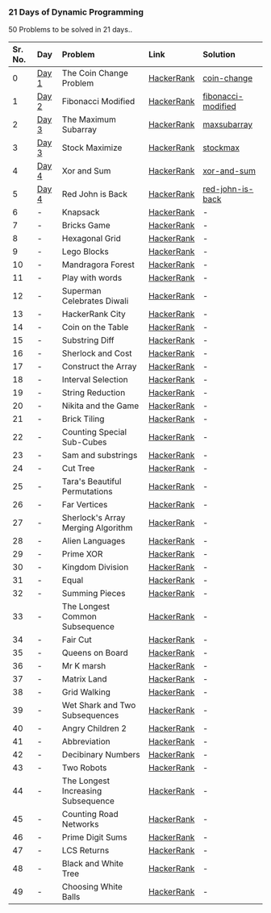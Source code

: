 ### 21 Days of Dynamic Programming

50 Problems to be solved in 21 days..

| Sr. No. | Day | Problem | Link | Solution |
| :--- | :--- | :--- | :--- | :--- |
| 0 | [Day 1](https://github.com/sanketd617/21DaysOfDP/tree/master/day-1) | The Coin Change Problem | [HackerRank](https://www.hackerrank.com/challenges/coin-change/problem) | [coin-change](https://github.com/sanketd617/21DaysOfDP/tree/master/day-1/coin-change) |
| 1 | [Day 2](https://github.com/sanketd617/21DaysOfDP/tree/master/day-2) | Fibonacci Modified | [HackerRank](https://www.hackerrank.com/challenges/fibonacci-modified/problem) | [fibonacci-modified](https://github.com/sanketd617/21DaysOfDP/tree/master/day-2/fibonacci-modified) |
| 2 | [Day 3](https://github.com/sanketd617/21DaysOfDP/tree/master/day-3) | The Maximum Subarray | [HackerRank](https://www.hackerrank.com/challenges/maxsubarray/problem) | [maxsubarray](https://github.com/sanketd617/21DaysOfDP/tree/master/day-3/maxsubarray) |
| 3 | [Day 3](https://github.com/sanketd617/21DaysOfDP/tree/master/day-3) | Stock Maximize | [HackerRank](https://www.hackerrank.com/challenges/stockmax/problem) | [stockmax](https://github.com/sanketd617/21DaysOfDP/tree/master/day-3/stockmax) |
| 4 | [Day 4](https://github.com/sanketd617/21DaysOfDP/tree/master/day-3) | Xor and Sum | [HackerRank](https://www.hackerrank.com/challenges/xor-and-sum/problem) | [xor-and-sum](https://github.com/sanketd617/21DaysOfDP/tree/master/day-4/xor-and-sum) |
| 5 | [Day 4](https://github.com/sanketd617/21DaysOfDP/tree/master/day-3) | Red John is Back | [HackerRank](https://www.hackerrank.com/challenges/red-john-is-back/problem) | [red-john-is-back](https://github.com/sanketd617/21DaysOfDP/tree/master/day-4/red-john-is-back) |
| 6 | - | Knapsack | [HackerRank](https://www.hackerrank.com/challenges/unbounded-knapsack/problem) | - |
| 7 | - | Bricks Game | [HackerRank](https://www.hackerrank.com/challenges/play-game/problem) | - |
| 8 | - | Hexagonal Grid | [HackerRank](https://www.hackerrank.com/challenges/hexagonal-grid/problem) | - |
| 9 | - | Lego Blocks | [HackerRank](https://www.hackerrank.com/challenges/lego-blocks/problem) | - |
| 10 | - | Mandragora Forest | [HackerRank](https://www.hackerrank.com/challenges/mandragora/problem) | - |
| 11 | - | Play with words | [HackerRank](https://www.hackerrank.com/challenges/strplay/problem) | - |
| 12 | - | Superman Celebrates Diwali  | [HackerRank](https://www.hackerrank.com/challenges/superman-celebrates-diwali/problem) | - |
| 13 | - | HackerRank City | [HackerRank](https://www.hackerrank.com/challenges/hr-city/problem) | - |
| 14 | - | Coin on the Table | [HackerRank](https://www.hackerrank.com/challenges/coin-on-the-table/problem) | - |
| 15 | - | Substring Diff | [HackerRank](https://www.hackerrank.com/challenges/substring-diff/problem) | - |
| 16 | - | Sherlock and Cost | [HackerRank](https://www.hackerrank.com/challenges/sherlock-and-cost/problem) | - |
| 17 | - | Construct the Array | [HackerRank](https://www.hackerrank.com/challenges/construct-the-array/problem) | - |
| 18 | - | Interval Selection | [HackerRank](https://www.hackerrank.com/challenges/interval-selection/problem) | - |
| 19 | - | String Reduction | [HackerRank](https://www.hackerrank.com/challenges/string-reduction/problem) | - |
| 20 | - | Nikita and the Game | [HackerRank](https://www.hackerrank.com/challenges/array-splitting/problem) | - |
| 21 | - | Brick Tiling | [HackerRank](https://www.hackerrank.com/challenges/brick-tiling/problem) | - |
| 22 | - | Counting Special Sub-Cubes | [HackerRank](https://www.hackerrank.com/challenges/counting-special-sub-cubes/problem) | - |
| 23 | - | Sam and substrings | [HackerRank](https://www.hackerrank.com/challenges/sam-and-substrings/problem) | - |
| 24 | - | Cut Tree | [HackerRank](https://www.hackerrank.com/challenges/cuttree/problem) | - |
| 25 | - | Tara's Beautiful Permutations | [HackerRank](https://www.hackerrank.com/challenges/taras-beautiful-permutations/problem) | - |
| 26 | - | Far Vertices | [HackerRank](https://www.hackerrank.com/challenges/far-vertices/problem) | - |
| 27 | - | Sherlock's Array Merging Algorithm | [HackerRank](https://www.hackerrank.com/challenges/sherlocks-array-merging-algorithm/problem) | - |
| 28 | - | Alien Languages | [HackerRank](https://www.hackerrank.com/challenges/alien-languages/problem) | - |
| 29 | - | Prime XOR | [HackerRank](https://www.hackerrank.com/challenges/prime-xor/problem) | - |
| 30 | - | Kingdom Division | [HackerRank](https://www.hackerrank.com/challenges/kingdom-division/problem) | - |
| 31 | - | Equal | [HackerRank](https://www.hackerrank.com/challenges/equal/problem) | - |
| 32 | - | Summing Pieces | [HackerRank](https://www.hackerrank.com/challenges/summing-pieces/problem) | - |
| 33 | - | The Longest Common Subsequence | [HackerRank](https://www.hackerrank.com/challenges/dynamic-programming-classics-the-longest-common-subsequence/problem) | - |
| 34 | - | Fair Cut | [HackerRank](https://www.hackerrank.com/challenges/fair-cut/problem) | - |
| 35 | - | Queens on Board | [HackerRank](https://www.hackerrank.com/challenges/queens-on-board/problem) | - |
| 36 | - | Mr K marsh | [HackerRank](https://www.hackerrank.com/challenges/mr-k-marsh/problem) | - |
| 37 | - | Matrix Land | [HackerRank](https://www.hackerrank.com/challenges/matrix-land/problem) | - |
| 38 | - | Grid Walking | [HackerRank](https://www.hackerrank.com/challenges/grid-walking/problem) | - |
| 39 | - | Wet Shark and Two Subsequences | [HackerRank](https://www.hackerrank.com/challenges/wet-shark-and-two-subsequences/problem) | - |
| 40 | - | Angry Children 2 | [HackerRank](https://www.hackerrank.com/challenges/angry-children-2/problem) | - |
| 41 | - | Abbreviation | [HackerRank](https://www.hackerrank.com/challenges/abbr/problem) | - |
| 42 | - | Decibinary Numbers | [HackerRank](https://www.hackerrank.com/challenges/decibinary-numbers/problem) | - |
| 43 | - | Two Robots | [HackerRank](https://www.hackerrank.com/challenges/two-robots/problem) | - |
| 44 | - | The Longest Increasing Subsequence | [HackerRank](https://www.hackerrank.com/challenges/longest-increasing-subsequent/problem) | - |
| 45 | - | Counting Road Networks | [HackerRank](https://www.hackerrank.com/challenges/counting-road-networks/problem) | - |
| 46 | - | Prime Digit Sums | [HackerRank](https://www.hackerrank.com/challenges/prime-digit-sums/problem) | - |
| 47 | - | LCS Returns | [HackerRank](https://www.hackerrank.com/challenges/tutzki-and-lcs/problem) | - |
| 48 | - | Black and White Tree | [HackerRank](https://www.hackerrank.com/challenges/black-n-white-tree-1/problem) | - |
| 49 | - | Choosing White Balls | [HackerRank](https://www.hackerrank.com/challenges/choosing-white-balls/problem) | - |
